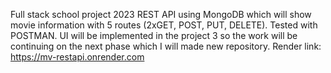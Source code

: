 Full stack school project 2023
REST API using MongoDB which will show movie information with 5 routes (2xGET, POST, PUT, DELETE). Tested with POSTMAN.
UI will be implemented in the project 3 so the work will be continuing on the next phase which I will made new repository.
Render link: https://mv-restapi.onrender.com

